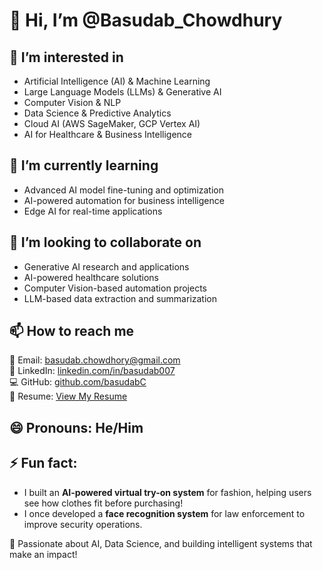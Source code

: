 # 👋 Hi, I’m @Basudab_Chowdhury  

## 👀 I’m interested in  
- Artificial Intelligence (AI) & Machine Learning  
- Large Language Models (LLMs) & Generative AI  
- Computer Vision & NLP  
- Data Science & Predictive Analytics  
- Cloud AI (AWS SageMaker, GCP Vertex AI)  
- AI for Healthcare & Business Intelligence  

## 🌱 I’m currently learning  
- Advanced AI model fine-tuning and optimization  
- AI-powered automation for business intelligence  
- Edge AI for real-time applications  

## 💞️ I’m looking to collaborate on  
- Generative AI research and applications  
- AI-powered healthcare solutions  
- Computer Vision-based automation projects  
- LLM-based data extraction and summarization  

## 📫 How to reach me  
📧 Email: [basudab.chowdhory@gmail.com](mailto:basudab.chowdhory@gmail.com)  
🔗 LinkedIn: [linkedin.com/in/basudab007](https://www.linkedin.com/in/basudab007)  
💻 GitHub: [github.com/basudabC](https://github.com/basudabC)  
💼 Resume: [View My Resume](https://drive.google.com/file/d/1r0Jt3K91kdEzKKDEi95W1gMnaWBRVs2d/view?usp=sharing)  

## 😄 Pronouns: He/Him  

## ⚡ Fun fact:  
- I built an **AI-powered virtual try-on system** for fashion, helping users see how clothes fit before purchasing!  
- I once developed a **face recognition system** for law enforcement to improve security operations.  

🚀 Passionate about AI, Data Science, and building intelligent systems that make an impact!  
